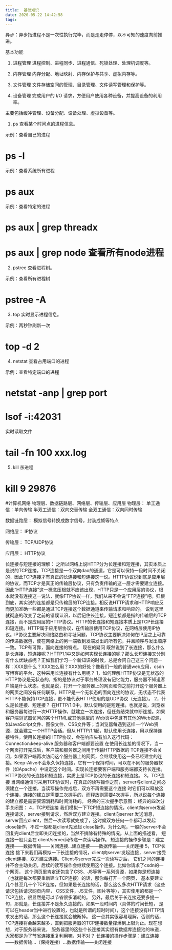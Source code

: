 ```yaml
---
title:  基础知识
date: 2020-05-22 14:42:58
tags:
---
```

异步：异步指进程不是一次性执行完毕，而是走走停停，以不可知的速度向前推进。

基本功能
1. 进程管理
进程控制、进程同步、进程通信、死锁处理、处理机调度等。

2. 内存管理
内存分配、地址映射、内存保护与共享、虚拟内存等。

3. 文件管理
文件存储空间的管理、目录管理、文件读写管理和保护等。

4. 设备管理
完成用户的 I/O 请求，方便用户使用各种设备，并提高设备的利用率。

主要包括缓冲管理、设备分配、设备处理、虛拟设备等。

1. ps
查看某个时间点的进程信息。

示例：查看自己的进程

# ps -l
示例：查看系统所有进程

# ps aux
示例：查看特定的进程

# ps aux | grep threadx

# ps aux | grep node 查看所有node进程

2. pstree
查看进程树。

示例：查看所有进程树

# pstree -A
3. top
实时显示进程信息。

示例：两秒钟刷新一次

# top -d 2
4. netstat
查看占用端口的进程

示例：查看特定端口的进程

# netstat -anp | grep port
# lsof -i:42031

实时读取文件
# tail -fn 100 xxx.log

5. kill
杀进程
# kill 9 29876


<!-- more -->

#计算机网络
物理层、数据链路层、网络层、传输层、应用层
物理层：
单工通信：单向传输
半双工通信：双向交替传输
全双工通信：双向同时传输

数据链路层：
模拟信号转换成数字信号，封装成帧等特点

网络层：
IP协议

传输层：
TCP/UDP协议

应用层：
HTTP协议

长连接与短连接的理解：
之所以网络上说HTTP分为长连接和短连接，其实本质上是说的TCP连接。TCP连接是一个双向dao的通道，它是可以保持一段时间不关闭的，因此TCP连接才有真正的长连接和短连接这一说。HTTP协议说到底是应用层的协议，而TCP才是真正的传输层协议，只有负责传输的这一层才需要建立连接。
因此“HTTP连接”这一概念压根就不应该出现，HTTP只是一个应用层的协议，根本就没有连接这一说法，就像FTP协议一样，我们从来不会说“FTP连接”吧。归根到底，其实说的连接都是只传输层的TCP连接。相反说HTTP请求和HTTP响应反而更加准确一些都是通过TCP连接这个数据通道来传输请求和响应的。
说到这里就彻底的改变了之前的错误认识，以后记住长连接，短连接都是指的传输层的TCP连接，而不是应用层的HTTP协议。HTTP的长连接和短连接本质上是TCP长连接和短连接。HTTP属于应用层协议，在传输层使用TCP协议，在网络层使用IP协议。IP协议主要解决网络路由和寻址问题，TCP协议主要解决如何在IP层之上可靠的传递数据包，使在网络上的另一端收到发端发出的所有包，并且顺序与发出顺序一致。TCP有可靠，面向连接的特点。
现在的疑问
既然说到了长连接，那么什么是长连接，短连接呢？HTTP1.1中又是如何实现长连接的呢？那么长短连接又分别有什么优缺点呢？正如我们学习一个新知识的时候，总是会问自己这三个问题一样：XXX是什么？XXX怎么用？XXX的好处？像我们一般的普通web应用，csdn写博客的平台，这种采用长连接有什么用呢？
1，如何理解HTTP协议是无状态的
HTTP协议是无状态的，指的是协议对于事务处理没有记忆能力，服务器不知道客户端是什么状态。也就是说，打开一个服务器上的网页和你之前打开这个服务器上的网页之间没有任何联系。HTTP是一个无状态的面向连接的协议，无状态不代表HTTP不能保持TCP连接，更不能代表HTTP使用的是UDP协议（无连接）。
2，什么是长连接、短连接？
在HTTP/1.0中，默认使用的是短连接。也就是说，浏览器和服务器每进行一次HTTP操作，就建立一次连接，但任务结束就中断连接。如果客户端浏览器访问的某个HTML或其他类型的 Web页中包含有其他的Web资源，如JavaScript文件、图像文件、CSS文件等；当浏览器每遇到这样一个Web资源，就会建立一个HTTP会话。但从 HTTP/1.1起，默认使用长连接，用以保持连接特性。使用长连接的HTTP协议，会在响应头有加入这行代码：
Connection:keep-alive 服务器和客户端都要设置
在使用长连接的情况下，当一个网页打开完成后，客户端和服务器之间用于传输HTTP数据的 TCP连接不会关闭，如果客户端再次访问这个服务器上的网页，会继续使用这一条已经建立的连接。Keep-Alive不会永久保持连接，它有一个保持时间，可以在不同的服务器软件（如Apache）中设定这个时间。实现长连接要客户端和服务端都支持长连接。HTTP协议的长连接和短连接，实质上是TCP协议的长连接和短连接。
3，TCP连接
当网络通信时采用TCP协议时，在真正的读写操作之前，server与client之间必须建立一个连接，当读写操作完成后，双方不再需要这个连接 时它们可以释放这个连接，连接的建立是需要三次握手的，而释放则需要4次握手，所以说每个连接的建立都是需要资源消耗和时间消耗的。
经典的三次握手示意图：
经典的四次分手关闭图：
4，TCP短连接
我们模拟一下TCP短连接的情况，client向server发起连接请求，server接到请求，然后双方建立连接。client向server
发送消息，server回应client，然后一次读写就完成了，这时候双方任何一个都可以发起close操作，不过一般都是client先发起
close操作。为什么呢，一般的server不会回复完client后立即关闭连接的，当然不排除有特殊的情况。从上面的描述看，
短连接一般只会在
client/server间传递一次读写操作。
短连接的操作步骤是：建立连接——数据传输——关闭连接…建立连接——数据传输——关闭连接
5，TCP长连接
接下来我们再模拟一下长连接的情况，client向server发起连接，server接受client连接，双方建立连接。Client与server完成一次读写之后，
它们之间的连接并不会主动关闭，后续的读写操作会继续使用这个连接。比如你请求了csdn的一个网页，
这个网页里肯定还包含了CSS、JS等等一系列资源，如果你是短连接（也就是每次都要重新建立TCP连接）的话，那你每打开一个网页，
基本要建立几个甚至几十个TCP连接，但如果是长连接的话，那么这么多次HTTP请求（这些请求包括请求网页内容，
CSS文件，JS文件，图片等等），其实使用的都是一个TCP连接，很显然是可以节省很多消耗的。
另外，最后关于长连接还要多提一句，那就是，长连接并不是永久连接的。如果一段时间内（具体的时间长短，
是可以在header当中进行设置的，也就是所谓的超时时间），这个连接没有HTTP请求发出的话，那么这个长连接就会被断掉。
这一点其实很容易理解，否则的话，TCP连接将会越来越多，直到把服务器的TCP连接数量撑爆到上限为止。现在想想，对于服务器来说，
服务器里的这些个长连接其实很有数据库连接池的味道，大家都是为了节省连接重复利用嘛，对不对？
长连接的操作步骤是：建立连接——数据传输…（保持连接）…数据传输——关闭连接